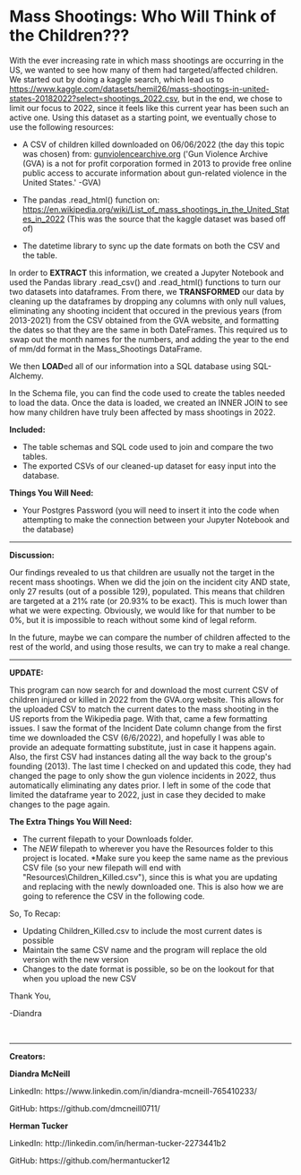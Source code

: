 # Mass Shootings: Who Will Think of the Children???

With the ever increasing rate in which mass shootings are occurring in the US, we wanted to see how many of them had targeted/affected children. We started out by doing a kaggle search, which lead us to https://www.kaggle.com/datasets/hemil26/mass-shootings-in-united-states-20182022?select=shootings_2022.csv, but in the end, we chose to limit our focus to 2022, since it feels like this current year has been such an active one. Using this dataset as a starting point, we eventually chose to use the following resources: 

- A CSV of children killed downloaded on 06/06/2022 (the day this topic was chosen) from: [gunviolencearchive.org](https://www.gunviolencearchive.org/)
  ('Gun Violence Archive (GVA) is a not for profit corporation formed in 2013 to provide free online public access to accurate information about gun-related violence in the United States.' -GVA)
  
- The pandas .read_html() function on: https://en.wikipedia.org/wiki/List_of_mass_shootings_in_the_United_States_in_2022
  (This was the source that the kaggle dataset was based off of)
  
 - The datetime library to sync up the date formats on both the CSV and the table.
  
In order to <b>EXTRACT</b> this information, we created a Jupyter Notebook and used the Pandas library .read_csv() and .read_html() functions to turn our two datasets into dataframes. From there, we <b>TRANSFORMED</b> our data by cleaning up the dataframes by dropping any columns with only null values, eliminating any shooting incident that occured in the previous years (from 2013-2021) from the CSV obtained from the GVA website, and formatting the dates so that they are the same in both DateFrames. This required us to swap out the month names for the numbers, and adding the year to the end of mm/dd format in the Mass_Shootings DataFrame.

We then <b>LOAD</b>ed all of our information into a SQL database using SQL-Alchemy. 

In the Schema file, you can find the code used to create the tables needed to load the data. Once the data is loaded, we created an INNER JOIN to see how many children have truly been affected by mass shootings in 2022. 

<b>Included:</b>
- The table schemas and SQL code used to join and compare the two tables.
- The exported CSVs of our cleaned-up dataset for easy input into the database. 

<b>Things You Will Need:</b>
- Your Postgres Password (you will need to insert it into the code when attempting to make the connection between your Jupyter Notebook and the database)

<hr>

<b>Discussion:</b>

Our findings revealed to us that children are usually not the target in the recent mass shootings. When we did the join on the incident city AND state, only 27 results (out of a possible 129), populated. This means that children are targeted at a 21% rate (or 20.93% to be exact). This is much lower than what we were expecting. Obviously, we would like for that number to be 0%, but it is impossible to reach without some kind of legal reform.

In the future, maybe we can compare the number of children affected to the rest of the world, and using those results, we can try to make a real change.
<br>
<hr>
<b>UPDATE:</b>

This program can now search for and download the most current CSV of children injured or killed in 2022 from the GVA.org website. This allows for the uploaded CSV to match the current dates to the mass shooting in the US reports from the Wikipedia page. With that, came a few formatting issues. I saw the format of the Incident Date column change from the first time we downloaded the CSV (6/6/2022), and hopefully I was able to provide an adequate formatting substitute, just in case it happens again. Also, the first CSV had instances dating all the way back to the group's founding (2013). The last time I checked on and updated this code, they had changed the page to only show the gun violence incidents in 2022, thus automatically eliminating any dates prior. I left in some of the code that limited the dataframe year to 2022, just in case they decided to make changes to the page again.

<b>The Extra Things You Will Need:</b>
- The current filepath to your Downloads folder.
- The <i>NEW</i> filepath to wherever you have the Resources folder to this project is located.
*Make sure you keep the same name as the previous CSV file (so your new filepath will end with "Resources\\Children_Killed.csv"), since this is what you are updating and replacing with the newly downloaded one. This is also how we are going to reference the CSV in the following code.

So, To Recap:
- Updating Children_Killed.csv to include the most current dates is possible
- Maintain the same CSV name and the program will replace the old version with the new version 
- Changes to the date format is possible, so be on the lookout for that when you upload the new CSV

<p>Thank You,</p>
<p>-Diandra</p>

<br>
<hr>
<b>Creators:</b>
<p><b>Diandra McNeill</b></p>
  <p>LinkedIn: https://www.linkedin.com/in/diandra-mcneill-765410233/</p>
  <p>GitHub: https://github.com/dmcneill0711/</p>
<p><b>Herman Tucker</b></p>
  <p>LinkedIn: http://linkedin.com/in/herman-tucker-2273441b2</p>
  <p>GitHub: https://github.com/hermantucker12</p>
